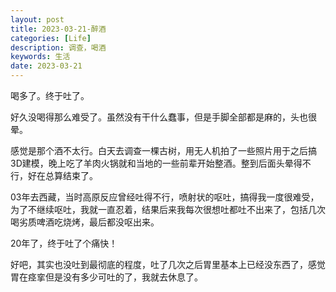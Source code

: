 ```yaml
---
layout: post
title: 2023-03-21-醉酒
categories: [Life]
description: 调查，喝酒
keywords: 生活
date: 2023-03-21
---
```


喝多了。终于吐了。

好久没喝得那么难受了。虽然没有干什么蠢事，但是手脚全部都是麻的，头也很晕。

感觉是那个酒不太行。白天去调查一棵古树，用无人机拍了一些照片用于之后搞3D建模，晚上吃了羊肉火锅就和当地的一些前辈开始整酒。整到后面头晕得不行，好在总算结束了。

03年去西藏，当时高原反应曾经吐得不行，喷射状的呕吐，搞得我一度很难受，为了不继续呕吐，我就一直忍着，结果后来我每次很想吐都吐不出来了，包括几次喝劣质啤酒吃烧烤，最后都没呕出来。

20年了，终于吐了个痛快！

好吧，其实也没吐到最彻底的程度，吐了几次之后胃里基本上已经没东西了，感觉胃在痉挛但是没有多少可吐的了，我就去休息了。

